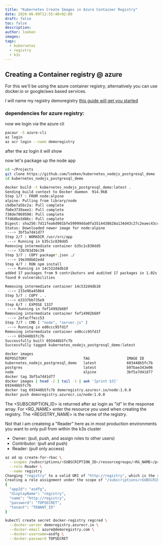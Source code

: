 ```yaml
---
title: "Kubernetes Create Images in Azure Container Registry"
date: 2020-06-09T12:55:48+02:00
draft: false
toc: false
description: 
author: loeken
images:
tags:
  - kubernetes
  - registry
  - k3s
---
```


## Creating a Container registry @ azure 

For this we'll be using the azure container registry, alternatively you can use docker.io or google/aws based services.

I will name my registry demoregistry
[this guide will get you started](https://docs.microsoft.com/en-us/azure/container-registry/container-registry-get-started-portal)

### dependencies for azure registry:

now we login via the azure cli
```bash
pacaur -S azure-cli
az login
az acr login --name demoregistry
```
after the az login it will show 

now let's package up the node app
```bash
cd ~/Projects
git clone https://github.com/loeken/kubernetes_nodejs_postgresql_demo
cd kubernetes_nodejs_postgresql_demo

docker build -t kubernetes_nodejs_postgresql_demo:latest .                                                                                                                                            0.00   22:28  
Sending build context to Docker daemon  914.9kB
Step 1/7 : FROM node:alpine
alpine: Pulling from library/node
cbdbe7a5bc2a: Pull complete 
fb0e3739aee1: Pull complete 
738de7869598: Pull complete 
ffd68be3d86c: Pull complete 
Digest: sha256:7d11fea6d901bfe59999dda0fa3514438628a134d43c27c2eaec43cc8f4b98d5
Status: Downloaded newer image for node:alpine
 ---> 3bf5a7d41d77
Step 2/7 : WORKDIR /usr/src/app
 ---> Running in b35c1c830dd5
Removing intermediate container b35c1c830dd5
 ---> 72b783d36c39
Step 3/7 : COPY package*.json ./
 ---> 19e398b02edd
Step 4/7 : RUN npm install
 ---> Running in 14c532d4db10
added 17 packages from 9 contributors and audited 17 packages in 1.02s
found 0 vulnerabilities

Removing intermediate container 14c532d4db10
 ---> 215e96a458b4
Step 5/7 : COPY . .
 ---> e3337bb735e9
Step 6/7 : EXPOSE 1337
 ---> Running in fef14992b60f
Removing intermediate container fef14992b60f
 ---> 2efacffecc53
Step 7/7 : CMD [ "node", "server.js" ]
 ---> Running in ed0ccc95fd1f
Removing intermediate container ed0ccc95fd1f
 ---> 693448b5fc7b
Successfully built 693448b5fc7b
Successfully tagged kubernetes_nodejs_postgresql_demo:latest

docker images
REPOSITORY                          TAG                 IMAGE ID            CREATED             SIZE
kubernetes_nodejs_postgresql_demo   latest              693448b5fc7b        4 seconds ago       118MB
postgres                            latest              b97bae343e06        4 hours ago         313MB
node                                alpine              3bf5a7d41d77        6 days ago          117MB
docker tag 3bf5a7d41d77
docker images | head -2 | tail -1 | awk '{print $3}'
693448b5fc7b
docker tag 693448b5fc7b demoregistry.azurecr.io/node:1.0.0
docker push demoregistry.azurecr.io/node:1.0.0  

```


The <SUBSCRIPTION_ID> is returned after az login as "id" in the response array.
For <RG_NAME> enter the resource you used when creating the registry.
The <REGISTRY_NAME> is the name of the registry.

Not that i am createing a "Reader" here as in most production environments you want to only pull from within the k3s cluster
- Owner: (pull, push, and assign roles to other users)
- Contributor: (pull and push)
- Reader: (pull only access)

```bash
az ad sp create-for-rbac \
  --scopes /subscriptions/<SUBSCRIPTION_ID>/resourcegroups/<RG_NAME>/providers/Microsoft.ContainerRegistry/registries/<REGISTRY_NAME> \
  --role Reader \
  --name registry
Changing "registry" to a valid URI of "http://registry", which is the required format used for service principal names
Creating a role assignment under the scope of "/subscriptions/<SUBSCRIPTION_ID>/resourcegroups/<RG_NAME>/providers/Microsoft.ContainerRegistry/registries/<REGISTRY_NAME>"
{
  "appId": "asdfg",
  "displayName": "registry",
  "name": "http://registry",
  "password": "TOPSECRET",
  "tenant": "TENANT_ID"
}
```

```bash
kubectl create secret docker-registry regcred \
  --docker-server demoregistry.azurecr.io \
  --docker-email azure@demoregistry.com \
  --docker-username=asdfg \
  --docker-password TOPSECRET
```
